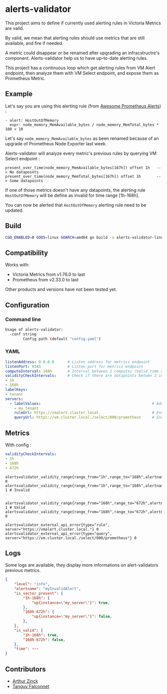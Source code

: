 # alerts-validator

This project aims to define if currently used alerting rules in Victoria Metrics are valid.

By valid, we mean that alerting rules should use metrics that are still available, and fire if needed.

A metric could disappear or be renamed after upgrading an infracstructre's component. Alerts-validator help us to have up-to-date alerting rules.

This project has a continuous loop which get alerting rules from VM Alert endpoint, then analyze them with VM Select endpoint, and expose them as Prometheus Metric.

## Example

Let's say you are using this alerting rule (from [Awesome Prometheus Alerts](https://awesome-prometheus-alerts.grep.to/rules.html#rule-host-and-hardware-1-1)) : 

```
- alert: HostOutOfMemory
  expr: node_memory_MemAvailable_bytes / node_memory_MemTotal_bytes * 100 < 10
```

Let's say `node_memory_MemAvailable_bytes` as been renamed because of an upgrade of Prometheus Node Exporter last week.

Alerts-validator will analyze every metric's previous rules by querying VM Select endpoint :

```
present_over_time(node_memory_MemAvailable_bytes[167h]) offset 1h   --> No datapoints
present_over_time(node_memory_MemTotal_bytes[167h]) offset 1h       --> Some datapoints
```

If one of those metrics doesn't have any datapoints, the alerting rule `HostOutOfMemory` will be define as invalid for time range [1h-168h].

You can now be alerted that `HostOutOfMemory` alerting rule need to be updated.

## Build

```sh
CGO_ENABLED=0 GOOS=linux GOARCH=amd64 go build -o alerts-validator-linux-amd64
```

## Compatibility

Works with:
- Victoria Metrics from v1.76.0 to last
- Prometheus from v2.33.0 to last

Other products and versions have not been tested yet.

## Configuration

### Command line

```sh
Usage of alerts-validator:
  -conf string
        Config path (default "config.yaml")
```

### YAML

```yaml
listenAddress: 0.0.0.0      # Listen address for metrics endpoint
listenPort: 9345            # Listen port for metrics endpoint
computeInterval: 168h       # Interval between 2 computes (Valid time units are "s", "m", "h". )
validityCheckIntervals:     # Check if there are datapoints betwen 2 intervals (Valid time units are "s", "m", "h". Truncated to minute. )
- 1h
- 168h
labelKeys:
- tenant
servers:
  - labelValues:                                                  # Added in metric label
    - my_tenant
    ruleUrl: https://vmalert.cluster.local.                       # Endpoint to get rules           /api/v1/rules
    queryUrl: https://vm.cluster.local./select/000/prometheus     # Endpoint to validate metrics    /api/v1/query
```

## Metrics

With config :

```yaml
validityCheckIntervals:
- 1h
- 168h
- 672h
```

```
alertsvalidator_validity_range{range_from="1h",range_to="168h",alertname="my_alert",status="valid"}     0
alertsvalidator_validity_range{range_from="1h",range_to="168h",alertname="my_alert",status="invalid"}   1 # Invalid


alertsvalidator_validity_range{range_from="168h",range_to="672h",alertname="my_alert",status="valid"}   1 # Valid
alertsvalidator_validity_range{range_from="168h",range_to="672h",alertname="my_alert",status="invalid"} 0

alertsvalidator_external_api_error{type="rule", server="https://vmalert.cluster.local."} 0
alertsvalidator_external_api_error{type="query", server="https://vm.cluster.local./select/000/prometheus"} 0
```

## Logs

Some logs are available, they display more informations on alert-validators previous metrics.

```json
{
    "level": "info",
    "alertname": "myInvalidAlert",
    "is_vector_present": {
        "1h-168h": {
            "up{instance=\"my_server\"}": true,
        },
        "168h-672h": {
            "up{instance=\"my_server\"}": false,
        },
    },
    "is_valid": {
        "1h-168h": true,
        "168h-672h": false,
    },
    "time": ---
}
```

## Contributors

- [Arthur Zinck](https://github.com/arthurzinck)
- [Tanguy Falconnet](https://github.com/tanguyfalconnet)
